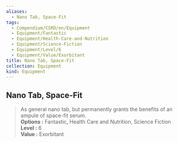 ```yaml
---
aliases:
  - Nano Tab, Space-Fit
tags:
  - Compendium/CSRD/en/Equipment
  - Equipment/Fantastic
  - Equipment/Health-Care-and-Nutrition
  - Equipment/Science-Fiction
  - Equipment/Level/6
  - Equipment/Value/Exorbitant
title: Nano Tab, Space-Fit
collection: Equipment
kind: Equipment
---
```

## Nano Tab, Space-Fit  
  
>As general nano tab, but permanently grants the benefits of an ampule of space-fit serum.  
> **Options :** Fantastic, Health Care and Nutrition, Science Fiction  
> **Level :** 6  
> **Value :** Exorbitant